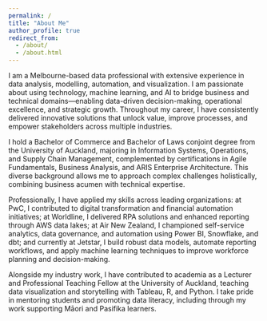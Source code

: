 ```yaml
---
permalink: /
title: "About Me"
author_profile: true
redirect_from: 
  - /about/
  - /about.html
---
```


I am a Melbourne-based data professional with extensive experience in data analysis, modelling, automation, and visualization. I am passionate about using technology, machine learning, and AI to bridge business and technical domains—enabling data-driven decision-making, operational excellence, and strategic growth. Throughout my career, I have consistently delivered innovative solutions that unlock value, improve processes, and empower stakeholders across multiple industries.

I hold a Bachelor of Commerce and Bachelor of Laws conjoint degree from the University of Auckland, majoring in Information Systems, Operations, and Supply Chain Management, complemented by certifications in Agile Fundamentals, Business Analysis, and ARIS Enterprise Architecture. This diverse background allows me to approach complex challenges holistically, combining business acumen with technical expertise.

Professionally, I have applied my skills across leading organizations: at PwC, I contributed to digital transformation and financial automation initiatives; at Worldline, I delivered RPA solutions and enhanced reporting through AWS data lakes; at Air New Zealand, I championed self-service analytics, data governance, and automation using Power BI, Snowflake, and dbt; and currently at Jetstar, I build robust data models, automate reporting workflows, and apply machine learning techniques to improve workforce planning and decision-making.

Alongside my industry work, I have contributed to academia as a Lecturer and Professional Teaching Fellow at the University of Auckland, teaching data visualization and storytelling with Tableau, R, and Python. I take pride in mentoring students and promoting data literacy, including through my work supporting Māori and Pasifika learners.
